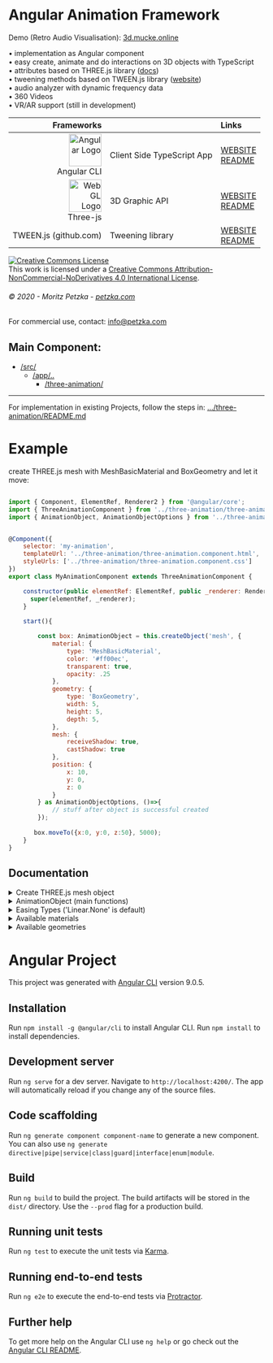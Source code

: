 # Angular Animation Framework 
Demo (Retro Audio Visualisation):
<a rel="demo" href="http://3d.mucke.online" target="_blank">
  3d.mucke.online
</a>

• implementation as Angular component<br>
• easy create, animate and do interactions on 3D objects with TypeScript<br>
• attributes based on THREE.js library (<a href="https://threejs.org/docs/" target="_blank">docs</a>)<br>
• tweening methods based on TWEEN.js library (<a href="https://www.createjs.com/tweenjs" target="_blank">website</a>)<br>
• audio analyzer with dynamic frequency data<br>
• 360 Videos<br>
• VR/AR support (still in development)<br>

| Frameworks |  | Links |
|    ---:| :---          | :---         |
| <img src="https://angular.io/assets/images/logos/angular/angular.svg" height="64"  alt="Angular Logo" /><br>Angular CLI | Client Side TypeScript App | [WEBSITE](https://angular.io)<br> [README](https://github.com/angular/angular-cli/blob/master/README.md)|
| <img src="https://upload.wikimedia.org/wikipedia/commons/thumb/2/25/WebGL_Logo.svg/1199px-WebGL_Logo.svg.png" height="64"  alt="WebGL Logo" /><br>Three-js | 3D Graphic API | [WEBSITE](https://threejs.org/)<br> [README](https://github.com/mrdoob/three.js/blob/dev/README.md)|
| TWEEN.js (github.com) | Tweening library | [WEBSITE](https://github.com/tweenjs/tween.js)<br> [README](https://github.com/tweenjs/tween.js/blob/master/README.md)|



<a rel="license" href="http://creativecommons.org/licenses/by-nc-nd/4.0/"><img alt="Creative Commons License" style="border-width:0" src="https://i.creativecommons.org/l/by-nc-nd/4.0/88x31.png" /></a><br />This work is licensed under a <a rel="license" href="http://creativecommons.org/licenses/by-nc-nd/4.0/">Creative Commons Attribution-NonCommercial-NoDerivatives 4.0 International License</a>.
###### *© 2020 - Moritz Petzka - [petzka.com](https://petzka.com/)*
For commercial use, contact: <a href="mailto:info@petzka.com" />info@petzka.com</a>

## Main Component:
 * [/src/](./src)
    * [/app/..](./src/app) 
        * [/three-animation/](./src/app/three-animation)
 - - -
 
For implementation in existing Projects, follow the steps in: [.../three-animation/README.md](./src/app/three-animation/README.md)

# Example
create THREE.js mesh with MeshBasicMaterial and BoxGeometry and let it move:

```javascript

import { Component, ElementRef, Renderer2 } from '@angular/core';
import { ThreeAnimationComponent } from '../three-animation/three-animation.component';
import { AnimationObject, AnimationObjectOptions } from '../three-animation/classes/animation-object';


@Component({
    selector: 'my-animation',
    templateUrl: '../three-animation/three-animation.component.html',
    styleUrls: ['../three-animation/three-animation.component.css']
})
export class MyAnimationComponent extends ThreeAnimationComponent {

    constructor(public elementRef: ElementRef, public _renderer: Renderer2) {
      super(elementRef, _renderer);
    }
    
    start(){

        const box: AnimationObject = this.createObject('mesh', {
            material: {
                type: 'MeshBasicMaterial',
                color: '#ff00ec',
                transparent: true,
                opacity: .25
            },
            geometry: {
                type: 'BoxGeometry',
                width: 5,
                height: 5,
                depth: 5,
            },
            mesh: {
                receiveShadow: true,
                castShadow: true
            },
            position: {
                x: 10,
                y: 0,
                z: 0
            }
        } as AnimationObjectOptions, ()=>{
            // stuff after object is successful created
        });
        
       box.moveTo({x:0, y:0, z:50}, 5000);
    }
}
```

## Documentation


<details><summary>Create THREE.js mesh object</summary>

Example:
```javascript
const box = this.createObject('mesh', {
    material: {
       // properties for THREE.js material (more infos below)
       type: 'MeshBasicMaterial',
       color: '#ff00ec',
       transparent: true,
       opacity: .25
    },
    geometry: {
       // properties for THREE.js geometry (examples below)
       type: 'BoxGeometry',
       width: 5,
       height: 5,
       depth: 5,
    },
    mesh: {
       // properties for THREE.js mesh object
       receiveShadow: true,
       castShadow: true,
    }
});
 ``` 
More infos about THREE.js mesh: <a href="https://threejs.org/docs/#api/en/objects/Mesh" target="_blank">https://threejs.org/docs/#api/en/objects/Mesh</a>

</details>


<details><summary>AnimationObject (main functions)</summary>

```javascript

/* set attributes directly */

box.setPosition({x:0, y:0, z:50});

box.setRotation({x:0, y:(Math.PI / 2), z:0});

box.setScale({x:1, y:1, z:1});

box.lookAt({x:0, y:0, z:0});


/* tween attributes */

box.moveTo({x:0, y:0, z:50}, 5000, ()=>{
    // stuff after tween ended
}, 'Linear.None');

box.rotateTo({x:0, y:(Math.PI / 2), z:0}, 5000, ()=>{
    // stuff after tween ended
}, 'Linear.None');

box.scaleTo({x:0, y:(Math.PI / 2), z:0}, 5000, ()=>{
    // stuff after tween ended
}, 'Linear.None');


/* more stuff */

box.appendTo(<THREE.js Object>);


/* mouse events */

box.on('mousemove', (event)=>{});
box.on('mouseover', (event)=>{});
box.on('mouseout', (event)=>{});
box.on('mousedown', (event)=>{});
box.on('mouseup', (event)=>{});


/* collision detection */

box.on('collide', (collisionObject)=>{});

box.on('leave', (collisionObject)=>{});

```
</details>




<details><summary>Easing Types ('Linear.None' is default)</summary>
<ul>
  <li>Linear.None</li>
  <li>Quadratic.In</li>
  <li>Quadratic.Out</li>
  <li>Quadratic.InOut</li>
  <li>Cubic.In</li>
  <li>Cubic.Out</li>
  <li>Cubic.InOut</li>
  <li>Quartic.In</li>
  <li>Quartic.Out</li>
  <li>Quartic.InOut</li>
  <li>Quintic.In</li>
  <li>Quintic.Out</li>
  <li>Quintic.InOut</li>
  <li>Sinusoidal.In</li>
  <li>Sinusoidal.Out</li>
  <li>Sinusoidal.InOut</li>
  <li>Exponential.In</li>
  <li>Exponential.Out</li>
  <li>Exponential.InOut</li>
  <li>Back.In</li>
  <li>Back.Out</li>
  <li>Back.InOut</li>
  <li>Bounce.In</li>
  <li>Bounce.Out</li>
  <li>Bounce.InOut</li>
</ul> 
more infos: <a href="https://sole.github.io/tween.js/examples/03_graphs.html" target="_blank">https://sole.github.io/tween.js/examples/03_graphs.html</a>
</details>


<details><summary>Available materials</summary>

Example:
```javascript
this.createObject('mesh', {
    ...
    material: {
        // properties for THREE.js material (more infos below)
        type: 'MeshBasicMaterial',
        color: '#ff00ec',
        transparent: true,
        opacity: .25
    },
    ...
 ```  

For more information about material properties, visit:
<a href="https://threejs.org/docs/#api/en/materials/Material" target="_blank">https://threejs.org/docs/#api/en/materials/Material</a>
<ul>
<li><a href="https://threejs.org/docs/#api/en/materials/MeshBasicMaterial" target="_blank">MeshBasicMaterial</a></li>
<li><a href="https://threejs.org/docs/#api/en/materials/MeshStandardMaterial" target="_blank">MeshStandardMaterial</a></li>
<li><a href="https://threejs.org/docs/#api/en/materials/MeshLambertMaterial" target="_blank">MeshLambertMaterial</a></li>
<li><a href="https://threejs.org/docs/#api/en/materials/MeshPhongMaterial" target="_blank">MeshPhongMaterial</a></li>
<li><a href="https://threejs.org/docs/#api/en/materials/MeshToonMaterial" target="_blank">MeshToonMaterial</a></li>
<li><a href="https://threejs.org/docs/#api/en/materials/MeshNormalMaterial" target="_blank">MeshNormalMaterial</a></li>
<li><a href="https://threejs.org/docs/#api/en/materials/MeshDepthMaterial" target="_blank">MeshDepthMaterial</a></li>
<li><a href="https://threejs.org/docs/#api/en/materials/MeshDistanceMaterial" target="_blank">MeshDistanceMaterial</a></li>
<li><a href="https://threejs.org/docs/#api/en/materials/MeshMatcapMaterial" target="_blank">MeshMatcapMaterial</a></li>
<li><a href="https://threejs.org/docs/#api/en/materials/MeshPhysicalMaterial" target="_blank">MeshPhysicalMaterial</a></li>
</ul>

</details>

<details><summary>Available geometries</summary>

More infos: <a href="https://threejs.org/docs/#api/en/core/Geometry" target="_blank">https://threejs.org/docs/#api/en/core/Geometry</a>

Example:
```javascript
this.createObject('mesh', { 
    ...,
    geometry: {
        type: 'BoxGeometry',
        width: 5,
        height: 5,
        depth: 5,
    },
    ...
 ```  

<details><summary>BoxGeometry</summary>

```javascript
geometry: {
    type: 'BoxGeometry',
    width: 1,
    height: 1,
    depth: 1,
    widthSegments: 1,
    heightSegments: 1,
    depthSegments: 1
}
 ```  
More infos: <a href="https://threejs.org/docs/#api/en/geometries/BoxGeometry" target="_blank">https://threejs.org/docs/#api/en/geometries/BoxGeometry</a>
</details>


<details><summary>CircleGeometry</summary>

```javascript
geometry: {
    type: 'CircleGeometry',
    radius: 1,
    segments: 8,
    thetaStart: 0,
    thetaLength: (Math.PI * 2)
}
 ```  

More infos: <a href="https://threejs.org/docs/#api/en/geometries/CircleGeometry" target="_blank">https://threejs.org/docs/#api/en/geometries/CircleGeometry</a>
</details>


<details><summary>ConeGeometry</summary>

```javascript
geometry: {
    type: 'ConeGeometry',
    radius: 1,
    height: 1,
    radialSegments: 8,
    heightSegments: 1,
    openEnded: false,
    thetaStart: 0,
    thetaLength: (Math.PI * 2)
}
 ```  

More infos: <a href="https://threejs.org/docs/#api/en/geometries/ConeGeometry" target="_blank">https://threejs.org/docs/#api/en/geometries/ConeGeometry</a>
</details>


<details><summary>CylinderGeometry</summary>

```javascript
geometry: {
    type: 'CylinderGeometry',
    radiusTop: 1,
    radiusBottom: 1,
    height: 1,
    radialSegments: 8,
    heightSegments: 1,
    openEnded: false,
    thetaStart: 0,
    thetaLength: (Math.PI * 2)
}
 ```  

More infos: <a href="https://threejs.org/docs/#api/en/geometries/CylinderGeometry" target="_blank">https://threejs.org/docs/#api/en/geometries/CylinderGeometry</a>
</details>



<details><summary>DodecahedronGeometry</summary>

```javascript
geometry: {
    type: 'DodecahedronGeometry',
    radius: 1,
    detail: 0
}
 ```  

More infos: <a href="https://threejs.org/docs/#api/en/geometries/DodecahedronGeometry" target="_blank">https://threejs.org/docs/#api/en/geometries/DodecahedronGeometry</a>
</details>





<details><summary>IcosahedronGeometry</summary>

```javascript
geometry: {
    type: 'IcosahedronGeometry',
    radius: 1,
    detail: 0
}
 ```  

More infos: <a href="https://threejs.org/docs/#api/en/geometries/IcosahedronGeometry" target="_blank">https://threejs.org/docs/#api/en/geometries/IcosahedronGeometry</a>
</details>


<details><summary>IcosahedronGeometry</summary>

```javascript
geometry: {
    type: 'LatheGeometry',
    points: [],
    segments: 12,
    phiStart: 0,
    phiLength: (Math.PI * 2)
}
 ```  

More infos: <a href="https://threejs.org/docs/#api/en/geometries/LatheGeometry" target="_blank">https://threejs.org/docs/#api/en/geometries/LatheGeometry</a>
</details>



<details><summary>OctahedronGeometry</summary>

```javascript
geometry: {
    type: 'OctahedronGeometry',
    radius: 1,
    detail: 0
}
 ``` 

More infos: <a href="https://threejs.org/docs/#api/en/geometries/OctahedronGeometry" target="_blank">https://threejs.org/docs/#api/en/geometries/OctahedronGeometry</a>
</details>


<details><summary>ParametricGeometry</summary>

```javascript
geometry: {
    type: 'ParametricGeometry',
    func: () => {
    },
    slices: 25,
    stacks: 25,
} 
``` 

More infos: <a href="https://threejs.org/docs/#api/en/geometries/ParametricGeometry" target="_blank">https://threejs.org/docs/#api/en/geometries/ParametricGeometry</a>
</details>




<details><summary>PlaneGeometry</summary>


```javascript
geometry: {
    type: 'PlaneGeometry',
    width: 1,
    height: 1,
    widthSegments: 1,
    heightSegments: 1
}
 ``` 

More infos: <a href="https://threejs.org/docs/#api/en/geometries/PlaneGeometry" target="_blank">https://threejs.org/docs/#api/en/geometries/PlaneGeometry</a>
</details>


<details><summary>PolyhedronGeometry</summary>


```javascript
geometry: {
    type: 'PolyhedronGeometry',
    vertices: [
      -1, -1, -1, 1, -1, -1, 1, 1, -1, -1, 1, -1,
      -1, -1, 1, 1, -1, 1, 1, 1, 1, -1, 1, 1,
    ],
    indices: [
      2, 1, 0, 0, 3, 2,
      0, 4, 7, 7, 3, 0,
      0, 1, 5, 5, 4, 0,
      1, 2, 6, 6, 5, 1,
      2, 3, 7, 7, 6, 2,
      4, 5, 6, 6, 7, 4
    ],
    radius: 1,
    detail: 1
}
 ``` 

More infos: <a href="https://threejs.org/docs/#api/en/geometries/PolyhedronGeometry" target="_blank">https://threejs.org/docs/#api/en/geometries/PolyhedronGeometry</a>
</details>



<details><summary>RingGeometry</summary>

```javascript
geometry: {
    type: 'RingGeometry',
    innerRadius: 0.5,
    outerRadius: 1,
    thetaSegments: 8,
    phiSegments: 8,
    thetaStart: 0,
    thetaLength: (Math.PI * 2)
}
 ```  

More infos: <a href="https://threejs.org/docs/#api/en/geometries/RingGeometry" target="_blank">https://threejs.org/docs/#api/en/geometries/RingGeometry</a>
</details>




<details><summary>SphereGeometry</summary>


```javascript
geometry: {
    type: 'SphereGeometry',
    radius: 1,
    widthSegments: 8,
    heightSegments: 6,
    phiStart: 0,
    phiLength: (Math.PI * 2),
    thetaStart: 0,
    thetaLength: (Math.PI)
}
 ``` 

More infos: <a href="https://threejs.org/docs/#api/en/geometries/SphereGeometry" target="_blank">https://threejs.org/docs/#api/en/geometries/SphereGeometry</a>
</details>



<details><summary>TetrahedronGeometry</summary>

```javascript
geometry: {
    type: 'TetrahedronGeometry',
    radius: 1,
    detail: 1
}
 ``` 

More infos: <a href="https://threejs.org/docs/#api/en/geometries/TetrahedronGeometry" target="_blank">https://threejs.org/docs/#api/en/geometries/TetrahedronGeometry</a>
</details>



<details><summary>TextGeometry</summary>


```javascript
geometry: {
    type: 'TextGeometry',
    text: 'Text',
    parameters: {
      font: null,
      size: 80,
      height: 5,
      curveSegments: 12,
      bevelEnabled: true,
      bevelThickness: 10,
      bevelSize: 8,
      bevelOffset: 0,
      bevelSegments: 5
    }
}
 ``` 


More infos: <a href="https://threejs.org/docs/#api/en/geometries/TextGeometry" target="_blank">https://threejs.org/docs/#api/en/geometries/TextGeometry</a>
</details>


<details><summary>TorusGeometry</summary>


```javascript
geometry: {
    type: 'TorusGeometry',
    radius: 1,
    tube: .4,
    radialSegments: 8,
    tubularSegments: 6,
    arc: (Math.PI * 2)
}
 ``` 


More infos: <a href="https://threejs.org/docs/#api/en/geometries/TorusGeometry" target="_blank">https://threejs.org/docs/#api/en/geometries/TorusGeometry</a>
</details>


<details><summary>TorusKnotGeometry</summary>


```javascript
geometry: {
    type: 'TorusKnotGeometry',
    radius: 1,
    tube: .4,
    tubularSegments: 64,
    radialSegments: 8,
    p: 2,
    q: 3
}
 ``` 

More infos: <a href="https://threejs.org/docs/#api/en/geometries/TorusKnotGeometry" target="_blank">https://threejs.org/docs/#api/en/geometries/TorusKnotGeometry</a>
</details>


<details><summary>TubeGeometry</summary>


```javascript
geometry: {
    type: 'TubeGeometry',
    path: null,
    tubularSegments: 64,
    radius: 1,
    radialSegments: 8,
    closed: false
}
 ``` 

More infos: <a href="https://threejs.org/docs/#api/en/geometries/TubeGeometry" target="_blank">https://threejs.org/docs/#api/en/geometries/TubeGeometry</a>
</details>





</details>


#

# Angular Project


This project was generated with [Angular CLI](https://github.com/angular/angular-cli) version 9.0.5.



## Installation

Run `npm install -g @angular/cli` to install Angular CLI.
Run `npm install` to install dependencies.


## Development server

Run `ng serve` for a dev server. Navigate to `http://localhost:4200/`. The app will automatically reload if you change any of the source files.

## Code scaffolding

Run `ng generate component component-name` to generate a new component. You can also use `ng generate directive|pipe|service|class|guard|interface|enum|module`.

## Build

Run `ng build` to build the project. The build artifacts will be stored in the `dist/` directory. Use the `--prod` flag for a production build.

## Running unit tests

Run `ng test` to execute the unit tests via [Karma](https://karma-runner.github.io).

## Running end-to-end tests

Run `ng e2e` to execute the end-to-end tests via [Protractor](http://www.protractortest.org/).

## Further help

To get more help on the Angular CLI use `ng help` or go check out the [Angular CLI README](https://github.com/angular/angular-cli/blob/master/README.md).

